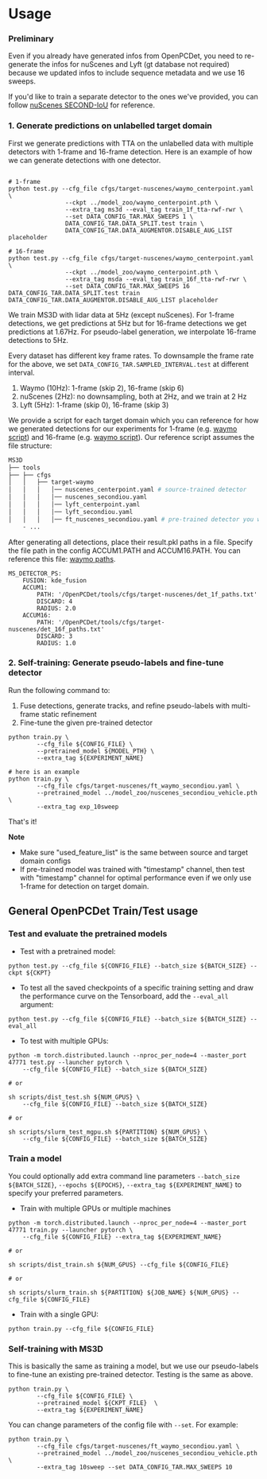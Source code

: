 

# Usage

### Preliminary
Even if you already have generated infos from OpenPCDet, you need to re-generate the infos for nuScenes and Lyft (gt database not required) because we updated infos to include sequence metadata and we use 16 sweeps.

If you'd like to train a separate detector to the ones we've provided, you can follow [nuScenes SECOND-IoU](../tools/cfgs/nuscenes_models/uda_secondiou_vehicle.yaml) for reference. 

### 1. Generate predictions on unlabelled target domain

First we generate predictions with TTA on the unlabelled data with multiple detectors with 1-frame and 16-frame detection. Here is an example of how we can generate detections with one detector.

```shell

# 1-frame
python test.py --cfg_file cfgs/target-nuscenes/waymo_centerpoint.yaml \
                --ckpt ../model_zoo/waymo_centerpoint.pth \
                --extra_tag ms3d --eval_tag train_1f_tta-rwf-rwr \
                --set DATA_CONFIG_TAR.MAX_SWEEPS 1 \
                DATA_CONFIG_TAR.DATA_SPLIT.test train \
                DATA_CONFIG_TAR.DATA_AUGMENTOR.DISABLE_AUG_LIST placeholder  

# 16-frame
python test.py --cfg_file cfgs/target-nuscenes/waymo_centerpoint.yaml \
                --ckpt ../model_zoo/waymo_centerpoint.pth \
                --extra_tag msda --eval_tag train_16f_tta-rwf-rwr \
                --set DATA_CONFIG_TAR.MAX_SWEEPS 16 DATA_CONFIG_TAR.DATA_SPLIT.test train DATA_CONFIG_TAR.DATA_AUGMENTOR.DISABLE_AUG_LIST placeholder                
```
We train MS3D with lidar data at 5Hz (except nuScenes). For 1-frame detections, we get predictions at 5Hz but for 16-frame detections we get predictions at 1.67Hz. For pseudo-label generation, we interpolate 16-frame detections to 5Hz.

Every dataset has different key frame rates. To downsample the frame rate for the above, we set `DATA_CONFIG_TAR.SAMPLED_INTERVAL.test` at different interval.
1. Waymo (10Hz): 1-frame (skip 2), 16-frame (skip 6)
2. nuScenes (2Hz): no downsampling, both at 2Hz, and we train at 2 Hz
3. Lyft (5Hz): 1-frame (skip 0), 16-frame (skip 3)

We provide a script for each target domain which you can reference for how we generated detections for our experiments for 1-frame (e.g. [waymo script](../tools/cfgs/target-waymo/generate_dets_1f.sh)) and 16-frame (e.g. [waymo script](../tools/cfgs/target-waymo/generate_dets_16f.sh)). Our reference script assumes the file structure:
```bash
MS3D
├── tools
├── ├── cfgs
│   │   ├── target-waymo
│   │   │   │── nuscenes_centerpoint.yaml # source-trained detector
│   │   │   │── nuscenes_secondiou.yaml 
│   │   │   │── lyft_centerpoint.yaml
│   │   │   │── lyft_secondiou.yaml
│   │   │   │── ft_nuscenes_secondiou.yaml # pre-trained detector you want to fine-tune
    - ...
```

After generating all detections, place their result.pkl paths in a file. Specify the file path in the config ACCUM1.PATH and ACCUM16.PATH. You can reference this file: [waymo paths](../tools/cfgs/target-waymo/det_16f_paths.txt).
```
MS_DETECTOR_PS:
    FUSION: kde_fusion
    ACCUM1:
        PATH: '/OpenPCDet/tools/cfgs/target-nuscenes/det_1f_paths.txt'
        DISCARD: 4
        RADIUS: 2.0
    ACCUM16:
        PATH: '/OpenPCDet/tools/cfgs/target-nuscenes/det_16f_paths.txt'
        DISCARD: 3
        RADIUS: 1.0
```


### 2. Self-training: Generate pseudo-labels and fine-tune detector
Run the following command to:
1. Fuse detections, generate tracks, and refine pseudo-labels with multi-frame static refinement
2. Fine-tune the given pre-trained detector

```shell
python train.py \
        --cfg_file ${CONFIG_FILE} \
        --pretrained_model ${MODEL_PTH} \
        --extra_tag ${EXPERIMENT_NAME}

# here is an example
python train.py \
        --cfg_file cfgs/target-nuscenes/ft_waymo_secondiou.yaml \
        --pretrained_model ../model_zoo/nuscenes_secondiou_vehicle.pth  \
        --extra_tag exp_10sweep
```
That's it!

**Note**
- Make sure "used_feature_list" is the same between source and target domain configs
- If pre-trained model was trained with "timestamp" channel, then test with "timestamp" channel for optimal performance even if we only use 1-frame for detection on target domain.

## General OpenPCDet Train/Test usage

### Test and evaluate the pretrained models
* Test with a pretrained model: 
```shell script
python test.py --cfg_file ${CONFIG_FILE} --batch_size ${BATCH_SIZE} --ckpt ${CKPT}
```

* To test all the saved checkpoints of a specific training setting and draw the performance curve on the Tensorboard, add the `--eval_all` argument: 
```shell script
python test.py --cfg_file ${CONFIG_FILE} --batch_size ${BATCH_SIZE} --eval_all
```

* To test with multiple GPUs:
```shell script
python -m torch.distributed.launch --nproc_per_node=4 --master_port 47771 test.py --launcher pytorch \
    --cfg_file ${CONFIG_FILE} --batch_size ${BATCH_SIZE}

# or    

sh scripts/dist_test.sh ${NUM_GPUS} \
    --cfg_file ${CONFIG_FILE} --batch_size ${BATCH_SIZE}

# or

sh scripts/slurm_test_mgpu.sh ${PARTITION} ${NUM_GPUS} \
    --cfg_file ${CONFIG_FILE} --batch_size ${BATCH_SIZE}
```

### Train a model
You could optionally add extra command line parameters `--batch_size ${BATCH_SIZE}`, `--epochs ${EPOCHS}`, `--extra_tag ${EXPERIMENT_NAME}` to specify your preferred parameters.

* Train with multiple GPUs or multiple machines
```shell script
python -m torch.distributed.launch --nproc_per_node=4 --master_port 47771 train.py --launcher pytorch \
    --cfg_file ${CONFIG_FILE} --extra_tag ${EXPERIMENT_NAME}

# or    

sh scripts/dist_train.sh ${NUM_GPUS} --cfg_file ${CONFIG_FILE}

# or 

sh scripts/slurm_train.sh ${PARTITION} ${JOB_NAME} ${NUM_GPUS} --cfg_file ${CONFIG_FILE}
```

* Train with a single GPU:
```shell script
python train.py --cfg_file ${CONFIG_FILE}
```

### Self-training with MS3D
This is basically the same as training a model, but we use our pseudo-labels to fine-tune an existing pre-trained detector. Testing is the same as above.

```shell
python train.py \
        --cfg_file ${CONFIG_FILE} \
        --pretrained_model ${CKPT_FILE}  \
        --extra_tag ${EXPERIMENT_NAME}
```

You can change parameters of the config file with `--set`. For example:
```shell
python train.py \
        --cfg_file cfgs/target-nuscenes/ft_waymo_secondiou.yaml \
        --pretrained_model ../model_zoo/nuscenes_secondiou_vehicle.pth  \
        --extra_tag 10sweep --set DATA_CONFIG_TAR.MAX_SWEEPS 10
```
